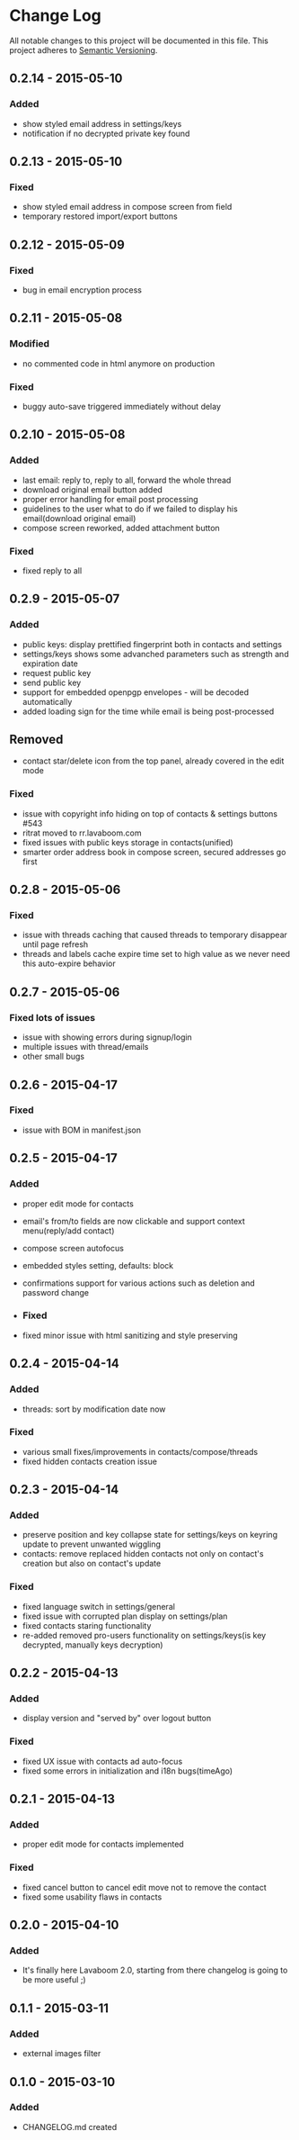 # Change Log
All notable changes to this project will be documented in this file.
This project adheres to [Semantic Versioning](http://semver.org/).

## 0.2.14 - 2015-05-10
### Added
- show styled email address in settings/keys
- notification if no decrypted private key found

## 0.2.13 - 2015-05-10
### Fixed
- show styled email address in compose screen from field
- temporary restored import/export buttons

## 0.2.12 - 2015-05-09
### Fixed
- bug in email encryption process

## 0.2.11 - 2015-05-08
### Modified
- no commented code in html anymore on production

### Fixed
- buggy auto-save triggered immediately without delay

## 0.2.10 - 2015-05-08
### Added
- last email: reply to, reply to all, forward the whole thread
- download original email button added
- proper error handling for email post processing 
- guidelines to the user what to do if we failed to display his email(download original email)
- compose screen reworked, added attachment button

### Fixed
- fixed reply to all

## 0.2.9 - 2015-05-07
### Added
- public keys: display prettified fingerprint both in contacts and settings
- settings/keys shows some advanched parameters such as strength and expiration date
- request public key
- send public key
- support for embedded openpgp envelopes - will be decoded automatically
- added loading sign for the time while email is being post-processed

## Removed
- contact star/delete icon from the top panel, already covered in the edit mode

### Fixed
- issue with copyright info hiding on top of contacts & settings buttons #543
- ritrat moved to rr.lavaboom.com
- fixed issues with public keys storage in contacts(unified)
- smarter order address book in compose screen, secured addresses go first
 
## 0.2.8 - 2015-05-06
### Fixed
- issue with threads caching that caused threads to temporary disappear until page refresh
- threads and labels cache expire time set to high value as we never need this auto-expire behavior

## 0.2.7 - 2015-05-06
### Fixed lots of issues
- issue with showing errors during signup/login
- multiple issues with thread/emails
- other small bugs

## 0.2.6 - 2015-04-17
### Fixed
- issue with BOM in manifest.json

## 0.2.5 - 2015-04-17
### Added
- proper edit mode for contacts
- email's from/to fields are now clickable and support context menu(reply/add contact)
- compose screen autofocus
- embedded styles setting, defaults: block
- confirmations support for various actions such as deletion and password change

- ### Fixed
- fixed minor issue with html sanitizing and style preserving

## 0.2.4 - 2015-04-14
### Added
- threads: sort by modification date now

### Fixed
- various small fixes/improvements in contacts/compose/threads
- fixed hidden contacts creation issue

## 0.2.3 - 2015-04-14
### Added
- preserve position and key collapse state for settings/keys on keyring update to prevent unwanted wiggling
- contacts: remove replaced hidden contacts not only on contact's creation but also on contact's update

### Fixed
- fixed language switch in settings/general
- fixed issue with corrupted plan display on settings/plan
- fixed contacts staring functionality
- re-added removed pro-users functionality on settings/keys(is key decrypted, manually keys decryption)

## 0.2.2 - 2015-04-13
### Added
- display version and "served by" over logout button

### Fixed
- fixed UX issue with contacts ad auto-focus
- fixed some errors in initialization and i18n bugs(timeAgo)

## 0.2.1 - 2015-04-13
### Added
- proper edit mode for contacts implemented

### Fixed
- fixed cancel button to cancel edit move not to remove the contact
- fixed some usability flaws in contacts

## 0.2.0 - 2015-04-10
### Added
- It's finally here Lavaboom 2.0, starting from there changelog is going to be more useful ;)

## 0.1.1 - 2015-03-11
### Added
- external images filter

## 0.1.0 - 2015-03-10
### Added
- CHANGELOG.md created
